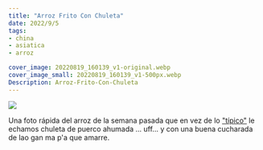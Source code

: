 ```yaml
---
title: "Arroz Frito Con Chuleta"
date: 2022/9/5
tags:
- china
- asiatica
- arroz

cover_image: 20220819_160139_v1-original.webp
cover_image_small: 20220819_160139_v1-500px.webp
Description: Arroz-Frito-Con-Chuleta
---
```


[![](20220819_160139_v1)](20220819_160139_v1-original.webp)

Una foto rápida del arroz de la semana pasada que en vez de lo <a href="/2011/1/1/Arroz-frito/">"típico"</a> le echamos chuleta de puerco ahumada ... uff... y con una buena cucharada de lao gan ma p'a que amarre.